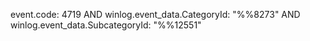 event.code: 4719 AND winlog.event_data.CategoryId: "%%8273" AND winlog.event_data.SubcategoryId: "%%12551"
